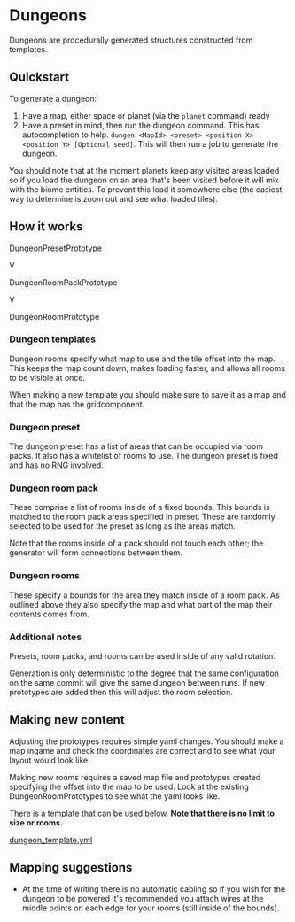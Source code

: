 # Dungeons

Dungeons are procedurally generated structures constructed from templates.

## Quickstart

To generate a dungeon:
1. Have a map, either space or planet (via the `planet` command) ready
2. Have a preset in mind, then run the dungeon command. This has autocompletion to help. `dungen <MapId> <preset> <position X> <position Y> [Optional seed]`. This will then run a job to generate the dungeon.

You should note that at the moment planets keep any visited areas loaded so if you load the dungeon on an area that's been visited before it will mix with the biome entities. To prevent this load it somewhere else (the easiest way to determine is zoom out and see what loaded tiles).

## How it works
DungeonPresetPrototype

V

DungeonRoomPackPrototype

V

DungeonRoomPrototype

### Dungeon templates
Dungeon rooms specify what map to use and the tile offset into the map. This keeps the map count down, makes loading faster, and allows all rooms to be visible at once.

When making a new template you should make sure to save it as a map and that the map has the gridcomponent.

### Dungeon preset
The dungeon preset has a list of areas that can be occupied via room packs. It also has a whitelist of rooms to use.
The dungeon preset is fixed and has no RNG involved.

### Dungeon room pack
These comprise a list of rooms inside of a fixed bounds. This bounds is matched to the room pack areas specified in preset.
These are randomly selected to be used for the preset as long as the areas match.

Note that the rooms inside of a pack should not touch each other; the generator will form connections between them.

### Dungeon rooms
These specify a bounds for the area they match inside of a room pack.
As outlined above they also specify the map and what part of the map their contents comes from.

### Additional notes
Presets, room packs, and rooms can be used inside of any valid rotation.

Generation is only deterministic to the degree that the same configuration on the same commit will give the same dungeon between runs. If new prototypes are added then this will adjust the room selection.

## Making new content
Adjusting the prototypes requires simple yaml changes. You should make a map ingame and check the coordinates are correct and to see what your layout would look like.

Making new rooms requires a saved map file and prototypes created specifying the offset into the map to be used. Look at the existing DungeonRoomPrototypes to see what the yaml looks like.

There is a template that can be used below. **Note that there is no limit to size or rooms.**

[dungeon_template.yml](../../assets/misc/dungeon_template.yml)

## Mapping suggestions

* At the time of writing there is no automatic cabling so if you wish for the dungeon to be powered it's recommended you attach wires at the middle points on each edge for your rooms (still inside of the bounds).

